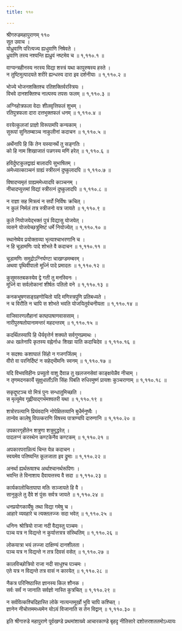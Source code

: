 ```yaml
---
title: ११०

---
```

श्रीगरुडमहापुराणम् ११०  
सूत उवाच ।  
योध्रुवाणि परित्यज्य ह्यधुवाणि निषेवते ।  
ध्रुवाणि तस्य नश्यन्ति ह्यध्रुवं नष्टमेव च ॥ १,११०.१ ॥  
  
वाग्यन्त्रहीनस्य नरस्य विद्या शस्त्रं यथा कापुरुषस्य हस्ते ।  
न तुष्टिमुत्पादयते शरीरे ह्यन्धस्य दारा इव दर्शनीयाः ॥ १,११०.२ ॥  
  
भोज्ये भोजनशक्तिश्च रतिशक्तिर्वरस्त्रियः ।  
विभवे दानशक्तिश्च नाल्पस्य तपसः फलम् ॥ १,११०.३ ॥  
  
अग्निहोत्रफला वेदाः शीलवृत्तिफलं शुभम् ।  
रतिपुत्रफला दारा दत्तभुक्तफलं धनम् ॥ १,११०.४ ॥  
  
वरयेत्कुलजां प्राज्ञो विरूपामपि कन्यकाम् ।  
सुरूपां सुनितम्बाञ्च नाकुलीनां कदाचन ॥ १,११०.५ ॥  
  
अर्थेनापि हि किं तेन यस्यानर्थे तु सङ्गतिः ।  
को हि नाम शिखाजातं पन्नगस्य मणिं हरेत् ॥ १,११०.६ ॥  
  
हविर्दुष्टकुलद्वाह्यं बालादपि सुभाषितम् ।  
अमेध्यात्काञ्चनं ग्राह्यं स्त्रीरत्नं दुष्कुलादपि ॥ १,११०.७ ॥  
  
विषादप्यमृतं ग्राह्यममेध्यादपि काञ्चनम् ।  
नीचादप्युत्तमां विद्यां स्त्रीरत्नं दुष्कुलादपि ॥ १,११०.८ ॥  
  
न राज्ञा सह मित्रत्वं न सर्पो निर्विषः क्रचित् ।  
न कुलं निर्मलं तत्र स्त्रीजनो यत्र जायते ॥ १,११०.९ ॥  
  
कुले नियोजयेद्भक्तं पुत्रं विद्यासु योजयेत् ।  
व्यसने योजयेच्छत्रुमिष्टं धर्मे नियोज्येत् ॥ १,११०.१० ॥  
  
स्थानेष्वेव प्रयोक्ताव्या भृत्याश्चाभरणानि च ।  
न हि चूडामणिः पादे शोभते वै कदाचन ॥ १,११०.११ ॥  
  
चूडामणिः समुद्रोऽग्निर्घण्टा चाखण्डमम्बरम् ।  
अथवा पृथिवीपालो मूर्ध्नि पादे प्रमादतः ॥ १,११०.१२ ॥  
  
कुसुमस्तबकस्येव द्वे गती तु मनस्विनः ।  
मूर्ध्नि वा सर्वलोकानां शीर्षतः पतितो वने ॥ १,११०.१३ ॥  
  
कनकभूषणसङ्ग्रहणोचितो यदि मणिस्त्रपुणि प्रतिबध्यते ।  
न च विरौति न चापि स शोभते भवति योजयितुर्वचनीयता ॥ १,११०.१४ ॥  
  
वाजिवारणलौहानां काष्ठपाषाणवाससाम् ।  
नारीपुरुषतोयानामन्तरं महदन्तरम् ॥ १,११०.१५ ॥  
  
कदर्थितस्यापि हि धैर्यवृत्तेर्न शक्यते सर्वगुणप्रमाथः ।  
अधः खलेनापि कृतस्य वह्नेर्नाधः शिखा याति कदाचिदेव ॥ १,११०.१६ ॥  
  
न सदश्वः कशाघातं सिंहो न गजगर्जितम् ।  
वीरो वा परनिर्दिष्टं न सहेद्भीमनिः स्वनम् ॥ १,११०.१७ ॥  
  
यदि विभवविहीनः प्रच्युतो वाशु दैवान्न तु खलजनसेवां काङ्क्षयेन्नैव नीचाम् ।  
न तृणमदनकार्ये सुक्षुधार्तोऽत्ति सिंहः पिबति रुधिरमुष्णं प्रायशः कुञ्चराणाम् ॥ १,११०.१८ ॥  
  
सकृद्दुष्टञ्च यो मित्रं पुनः सन्धातुमिच्छति ।  
स मृत्युमेव गृह्णीयाद्गर्भमश्वतरी यथा ॥ १,११०.१९ ॥  
  
शत्रोरपत्यानि प्रियंवदानि नोपेक्षितव्यानि बुधैर्मनुष्यैः ।  
तान्येव कालेषु विपत्कराणि विषस्य पात्राण्यपि दारुणानि ॥ १,११०.२० ॥  
  
उपकारगृहीतेन शत्रुणा शत्रुमुद्धरेत् ।  
पादलग्नं करस्थेन कण्टकेनैव कण्टकम् ॥ १,११०.२१ ॥  
  
अपकारपरान्नित्यं चिन्त येन्न कदाचन ।  
स्वयमेव पतिष्यन्ति कूलजाता इव द्रुमाः ॥ १,११०.२२ ॥  
  
अनर्था ह्यर्थरूषाश्च अर्थाश्चानर्थरूपिणः ।  
भवन्ति ते विनाशाय दैवायत्तस्य वै सदा ॥ १,११०.२३ ॥  
  
कार्यकालोचितापापा मतिः सञ्जायते हि वै ।  
सानुकूले तु दैवे शं पुंसः सर्वत्र जायते ॥ १,११०.२४ ॥  
  
धनप्रयोगकार्येषुः तथा विद्या गमेषु च ।  
आहारे व्यवहारे च त्यक्तलज्जः सदा भवेत् ॥ १,११०.२५ ॥  
  
धनिनः श्रोत्रियो राजा नदी वैद्यस्तु पञ्चमः ।  
पञ्च यत्र न विद्यन्ते न कुर्यात्तत्रत्र संस्थितिम् ॥ १,११०.२६ ॥  
  
लोकयात्रा भयं लज्जा दाक्षिण्यं दानशीलता ।  
पञ्च यत्र न विद्यन्ते न तत्र दिवसं वसेत् ॥ १,११०.२७ ॥  
  
कालविच्छोत्रियो राजा नदी साधुश्च पञ्चमः ।  
एते यत्र न विद्यन्ते तत्र वासं न कारयेत् ॥ १,११०.२८ ॥  
  
नैकत्र परिनिष्ठास्ति ज्ञानस्य किल शौनक ।  
सर्वः सर्वं न जानाति सर्वज्ञो नास्ति कुत्रचित् ॥ १,११०.२९ ॥  
  
न सर्ववित्कश्चिदिहास्ति लोके नात्यन्तमूर्खो भुवि चापि कश्चित् ।  
ज्ञानेन नीचोत्तममध्यमेन योऽयं विजानाति स तेन विद्वान् ॥ १,११०.३० ॥  
  
इति श्रीगारुडे महापुराणे पूर्वखण्डे प्रथमांशाख्ये आचारकाण्डे बृहदृ नीतिसारे दशोत्तरशततमोऽध्यायः